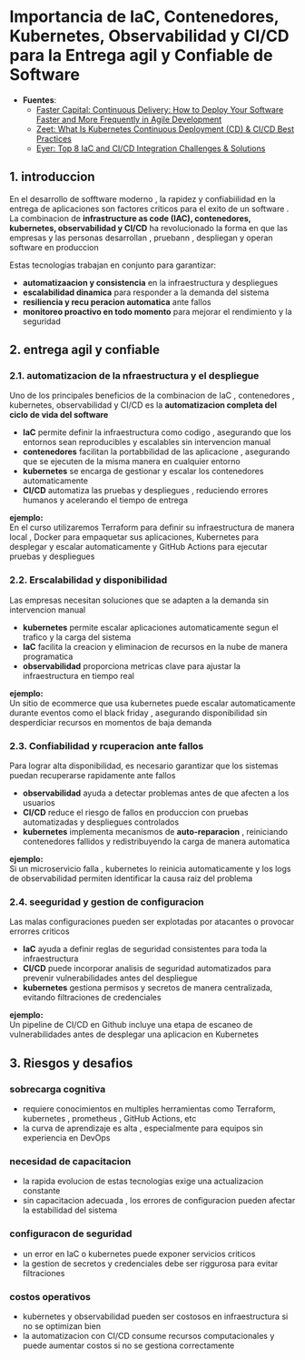 
# Importancia de IaC, Contenedores, Kubernetes, Observabilidad y CI/CD para la Entrega agil y Confiable de Software

* **Fuentes**:
    * [Faster Capital: Continuous Delivery: How to Deploy Your Software Faster and More Frequently in Agile Development](https://fastercapital.com/content/Continuous-Delivery--How-to-Deploy-Your-Software-Faster-and-More-Frequently-in-Agile-Development.html)
    * [Zeet: What Is Kubernetes Continuous Deployment (CD) & CI/CD Best Practices](https://zeet.co/blog/kubernetes-continuous-deployment)
    * [Eyer: Top 8 IaC and CI/CD Integration Challenges & Solutions](https://www.eyer.ai/blog/top-8-iac-and-cicd-integration-challenges-and-solutions/)


## **1. introduccion**  
En el desarrollo de sofftware moderno , la rapidez y confiabiilidad en la entrega de aplicaciones son factores criticos para el exito de un software . La combinacion de **infrastructure as code (IAC), contenedores, kubernetes, observabilidad y CI/CD** ha revolucionado la forma en que las empresas y las personas desarrollan , pruebann ,  despliegan y operan software en produccion

Estas tecnologias trabajan en conjunto para garantizar:  
- **automatizaacion y consistencia** en la infraestructura y despliegues
- **escalabilidad dinamica** para responder a la demanda del sistema
- **resiliencia  y  recu peracion automatica** ante fallos
- **monitoreo proactivo en todo momento** para mejorar el rendimiento y la seguridad  


## **2. entrega agil y confiable**  

### **2.1. automatizacion de la  nfraestructura y el despliegue**  
Uno de los principales beneficios de la combinacion de IaC , contenedores , kubernetes, observabilidad y CI/CD es la **automatizacion completa del ciclo de vida del software**

- **IaC** permite definir la infraestructura como codigo , asegurando que los entornos sean reproducibles y escalables sin intervencion manual  
- **contenedores** facilitan la portabbilidad de las aplicacione , asegurando que se ejecuten de la misma manera en cualquier entorno 
- **kubernetes** se encarga de gestionar y escalar los contenedores automaticamente 
- **CI/CD** automatiza las pruebas y despliegues , reduciendo errores humanos y acelerando el tiempo de entrega 

**ejemplo:**  
En el curso utilizaremos Terraform para definir su infraestructura de manera local , Docker para empaquetar sus aplicaciones, Kubernetes para desplegar y escalar automaticamente  y GitHub Actions para ejecutar pruebas y despliegues

### **2.2. Erscalabilidad y disponibilidad**  
Las empresas necesitan soluciones que se adapten a la demanda sin intervencion manual 

- **kubernetes** permite escalar aplicaciones automaticamente segun el trafico y la carga del sistema  
- **IaC** facilita la creacion y eliminacion de recursos en la nube de manera programatica  
- **observabilidad** proporciona metricas clave para ajustar la infraestructura en tiempo real  

**ejemplo:**   
Un sitio de ecommerce que usa kubernetes puede escalar automaticamente durante eventos como el black friday , asegurando disponibilidad sin desperdiciar recursos en momentos de baja demanda 

### **2.3. Confiabilidad y rcuperacion ante fallos**  
Para lograr alta disponibilidad, es necesario garantizar que los sistemas puedan recuperarse rapidamente ante fallos 

- **observabilidad** ayuda a detectar problemas antes de que afecten a los usuarios
- **CI/CD** reduce el riesgo de fallos en produccion con pruebas automatizadas y despliegues controlados  
- **kubernetes** implementa mecanismos de **auto-reparacion** , reiniciando contenedores fallidos y redistribuyendo la carga de manera automatica  

**ejemplo:**  
Si un microservicio falla , kubernetes lo reinicia automaticamente y los logs de observabilidad permiten identificar la causa raiz del problema 

### **2.4. seeguridad y gestion de configuracion**  
Las malas configuraciones pueden ser explotadas por atacantes o provocar errorres criticos

- **IaC** ayuda a definir reglas de seguridad consistentes para toda la infraestructura 
- **CI/CD** puede incorporar analisis de seguridad automatizados para prevenir vulnerabilidades antes del despliegue  
- **kubernetes** gestiona permisos y secretos de manera centralizada, evitando filtraciones de credenciales

**ejemplo:**  
Un pipeline de CI/CD en Github incluye una etapa de escaneo de vulnerabilidades antes de desplegar una aplicacion en Kubernetes


## **3. Riesgos y desafios**  

### **sobrecarga cognitiva**  
- requiere conocimientos en multiples herramientas como Terraform, kubernetes , prometheus , GitHub Actions, etc  
- la curva de aprendizaje es alta , especialmente para equipos sin experiencia en DevOps  

### **necesidad de capacitacion**  
- la rapida evolucion de estas tecnologias exige una actualizacion constante  
- sin capacitacion adecuada , los errores de configuracion pueden afectar la estabilidad del sistema  

### **configuracon de seguridad**  
- un error en IaC o kubernetes puede exponer servicios criticos  
- la gestion de secretos y credenciales debe ser riggurosa para evitar filtraciones  

### **costos operativos**  
- kubernetes y observabilidad pueden ser costosos en infraestructura si no se optimizan bien  
- la automatizacion con CI/CD consume recursos computacionales y puede aumentar costos si no se gestiona correctamente  
